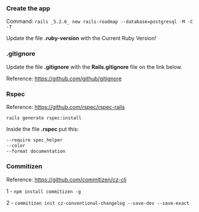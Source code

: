 ### Create the app

Command: `rails _5.2.6_ new rails-roadmap --database=postgresql -M -C -T`

Update the file **.ruby-version** with the Current Ruby Version!

### .gitignore

Update the file **.gitignore** with the **Rails.gitignore** file on the link below.

Reference: https://github.com/github/gitignore

### Rspec

Reference: https://github.com/rspec/rspec-rails

`rails generate rspec:install`

Inside the file **.rspec** put this:

```txt
--require spec_helper
--color
--format documentation
```

### Commitizen

Reference: https://github.com/commitizen/cz-cli

1 - `npm install commitizen -g`

2 - `commitizen init cz-conventional-changelog --save-dev --save-exact`

### 